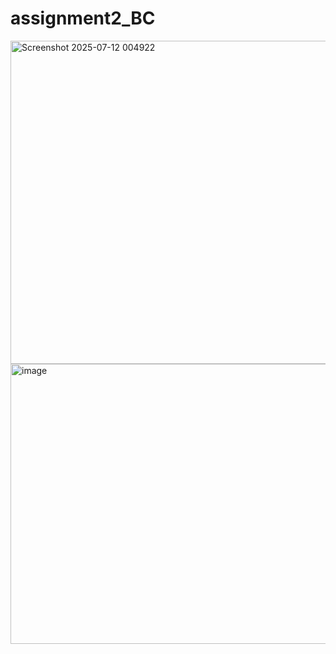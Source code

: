 # assignment2_BC
<img width="621" height="517" alt="Screenshot 2025-07-12 004922" src="https://github.com/user-attachments/assets/d3286eb2-49c8-468e-b653-36818c487b71" />
<img width="1731" height="448" alt="image" src="https://github.com/user-attachments/assets/f209f817-6f4e-4138-b62b-5042b9971d9a" />
